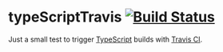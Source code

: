 # typeScriptTravis  [![Build Status](https://travis-ci.org/friehmaen/typeScriptTravis.svg?branch=master)](https://travis-ci.org/friehmaen/typeScriptTravis)

Just a small test to trigger [TypeScript](http://www.typescriptlang.org/) builds with [Travis CI](https://travis-ci.org).
